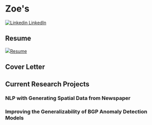 # Zoe's

[![Linkedin](https://i.stack.imgur.com/gVE0j.png) LinkedIn](https://www.linkedin.com/in/zhuochengshang/)
&nbsp;

## Resume
[![](resume_logo.png=20x)Resume](Zhuocheng_Shang_Resume.pdf "Resume")

## Cover Letter

## Current Research Projects

### NLP with Generating Spatial Data from Newspaper
### Improving the Generalizability of BGP Anomaly Detection Models



